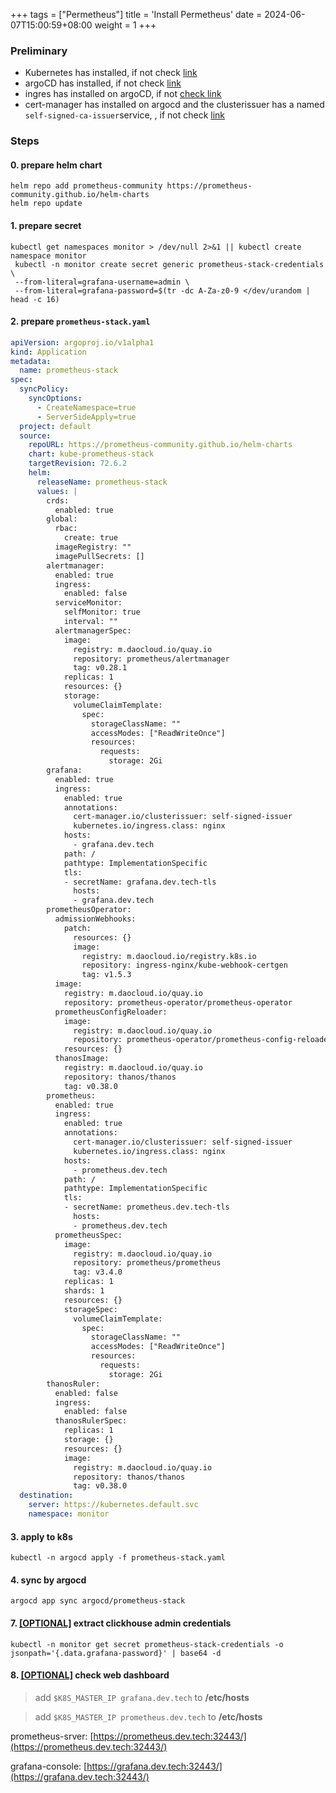 +++
tags = ["Permetheus"]
title = 'Install Permetheus'
date = 2024-06-07T15:00:59+08:00
weight = 1
+++

### Preliminary
- Kubernetes has installed, if not check [link](kubernetes/command/install/index.html)
- argoCD has installed, if not check [link](argo/argo-cd/argocd/index.html)
- ingres has installed on argoCD, if not [check link](argo/argo-cd/application/ingress/index.html)
- cert-manager has installed on argocd and the clusterissuer has a named `self-signed-ca-issuer`service, , if not check [link](argo/argo-cd/application/cert_manager/index.html)

### Steps

#### 0. prepare helm chart
```shell
helm repo add prometheus-community https://prometheus-community.github.io/helm-charts
helm repo update
```

#### 1. prepare secret 
```shell
kubectl get namespaces monitor > /dev/null 2>&1 || kubectl create namespace monitor
 kubectl -n monitor create secret generic prometheus-stack-credentials \
 --from-literal=grafana-username=admin \
 --from-literal=grafana-password=$(tr -dc A-Za-z0-9 </dev/urandom | head -c 16)
```
#### 2. prepare `prometheus-stack.yaml`
```yaml
apiVersion: argoproj.io/v1alpha1
kind: Application
metadata:
  name: prometheus-stack
spec:
  syncPolicy:
    syncOptions:
      - CreateNamespace=true
      - ServerSideApply=true
  project: default
  source:
    repoURL: https://prometheus-community.github.io/helm-charts
    chart: kube-prometheus-stack
    targetRevision: 72.6.2
    helm:
      releaseName: prometheus-stack
      values: |
        crds:
          enabled: true
        global:
          rbac:
            create: true
          imageRegistry: ""
          imagePullSecrets: []
        alertmanager:
          enabled: true
          ingress:
            enabled: false
          serviceMonitor:
            selfMonitor: true
            interval: ""
          alertmanagerSpec:
            image:
              registry: m.daocloud.io/quay.io
              repository: prometheus/alertmanager
              tag: v0.28.1
            replicas: 1
            resources: {}
            storage:
              volumeClaimTemplate:
                spec:
                  storageClassName: ""
                  accessModes: ["ReadWriteOnce"]
                  resources:
                    requests:
                      storage: 2Gi
        grafana:
          enabled: true
          ingress:
            enabled: true
            annotations:
              cert-manager.io/clusterissuer: self-signed-issuer
              kubernetes.io/ingress.class: nginx
            hosts:
              - grafana.dev.tech
            path: /
            pathtype: ImplementationSpecific
            tls:
            - secretName: grafana.dev.tech-tls
              hosts:
              - grafana.dev.tech
        prometheusOperator:
          admissionWebhooks:
            patch:
              resources: {}
              image:
                registry: m.daocloud.io/registry.k8s.io
                repository: ingress-nginx/kube-webhook-certgen
                tag: v1.5.3  
          image:
            registry: m.daocloud.io/quay.io
            repository: prometheus-operator/prometheus-operator
          prometheusConfigReloader:
            image:
              registry: m.daocloud.io/quay.io
              repository: prometheus-operator/prometheus-config-reloader
            resources: {}
          thanosImage:
            registry: m.daocloud.io/quay.io
            repository: thanos/thanos
            tag: v0.38.0
        prometheus:
          enabled: true
          ingress:
            enabled: true
            annotations:
              cert-manager.io/clusterissuer: self-signed-issuer
              kubernetes.io/ingress.class: nginx
            hosts:
              - prometheus.dev.tech
            path: /
            pathtype: ImplementationSpecific
            tls:
            - secretName: prometheus.dev.tech-tls
              hosts:
              - prometheus.dev.tech
          prometheusSpec:
            image:
              registry: m.daocloud.io/quay.io
              repository: prometheus/prometheus
              tag: v3.4.0
            replicas: 1
            shards: 1
            resources: {}
            storageSpec: 
              volumeClaimTemplate:
                spec:
                  storageClassName: ""
                  accessModes: ["ReadWriteOnce"]
                  resources:
                    requests:
                      storage: 2Gi
        thanosRuler:
          enabled: false
          ingress:
            enabled: false
          thanosRulerSpec:
            replicas: 1
            storage: {}
            resources: {}
            image:
              registry: m.daocloud.io/quay.io
              repository: thanos/thanos
              tag: v0.38.0
  destination:
    server: https://kubernetes.default.svc
    namespace: monitor
```

#### 3. apply to k8s
```shell
kubectl -n argocd apply -f prometheus-stack.yaml
```

#### 4. sync by argocd
```shell
argocd app sync argocd/prometheus-stack
```

#### 7. [[OPTIONAL]]() extract clickhouse admin credentials 
```shell
kubectl -n monitor get secret prometheus-stack-credentials -o jsonpath='{.data.grafana-password}' | base64 -d
```

#### 8. [[OPTIONAL]]() check web dashboard
> add `$K8S_MASTER_IP grafana.dev.tech` to **/etc/hosts**

> add `$K8S_MASTER_IP prometheus.dev.tech` to **/etc/hosts**

prometheus-srver: [https://prometheus.dev.tech:32443/](https://prometheus.dev.tech:32443/)

grafana-console: [https://grafana.dev.tech:32443/](https://grafana.dev.tech:32443/)